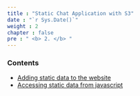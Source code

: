```yaml
---
title : "Static Chat Application with S3"
date : "`r Sys.Date()`"
weight : 2
chapter : false
pre : " <b> 2. </b> "
---
```



### Contents

- [Adding static data to the website](2.1-add-data/)
- [Accessing static data from javascript](2.2-access-data/)

